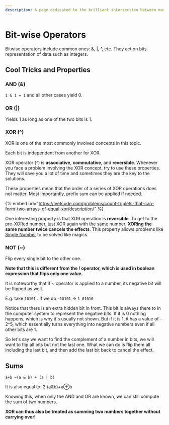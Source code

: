 ```yaml
---
description: A page dedicated to the brilliant intersection between math and cp problems
---
```


# Bit-wise Operators

Bitwise operators include common ones: &, |, ^, etc. They act on bits representation of data such as integers.



## Cool Tricks and Properties

### AND (&)

`1 & 1 = 1` and all other cases yield 0.

### OR (|)&#x20;

Yields 1 as long as one of the two bits is 1.

### XOR (^)

XOR is one of the most commonly involved concepts in this topic.

Each bit is independent from another for XOR.

XOR operator (^) is **associative**, **commutative**, and **reversible**. Whenever you face a problem involving the XOR concept, try to use these properties. They will save you a lot of time and sometimes they are the key to the solutions.

These properties mean that the order of a series of XOR operations does not matter. Most importantly, prefix sum can be applied if needed.

{% embed url="https://leetcode.com/problems/count-triplets-that-can-form-two-arrays-of-equal-xor/description/" %}

One interesting property is that XOR operation is **reversible**. To get to the pre-XORed number, just XOR again with the same number. **XORing the same number twice cancels the effects**. This property allows problems like [Single Number](https://leetcode.com/problems/single-number/description/) to be solved like magics.

### NOT (\~)

Flip every single bit to the other one.&#x20;

**Note that this is different from the ! operator, which is used in boolean expression that flips only one value.**

It is noteworthy that if \~ operator is applied to a number, its negative bit will be flipped as well.

E.g. take `10101` . If we do `~10101` -> `1 01010`

Notice that there is an extra hidden bit in front. This bit is always there to in the computer system to represent the negative bits. If it is 0 nothing happens, which is why it's usually not shown. But if it is 1, it has a value of - 2^5, which essentially turns everything into negative numbers even if all other bits are 1.

So let's say we want to find the complement of a number in bits, we will want to flip all bits but not the last one. What we can do is flip them all including the last bit, and then add the last bit back to cancel the effect.

## Sums

`a+b =(a & b) + (a | b)`

It is also equal to: 2⋅(a\&b)+a⊕b

Knowing this, when only the AND and OR are known, we can still compute the sum of two numbers.

**XOR can thus also be treated as summing two numbers together without carrying over!**
